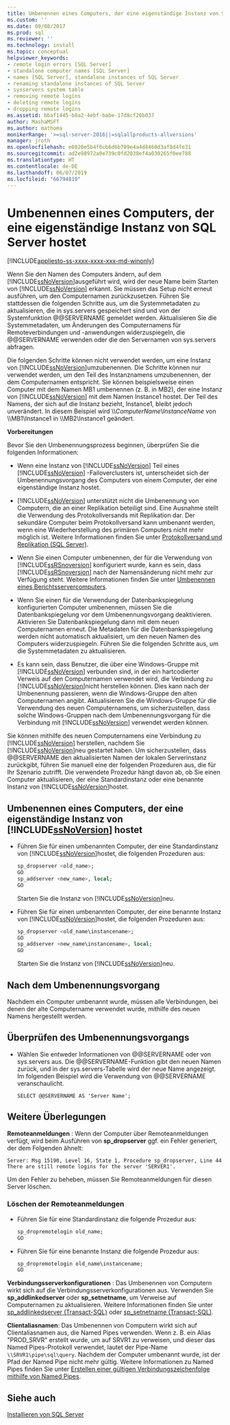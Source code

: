 ```yaml
---
title: Umbenennen eines Computers, der eine eigenständige Instanz von SQL Server hostet | Microsoft-Dokumentation
ms.custom: ''
ms.date: 09/08/2017
ms.prod: sql
ms.reviewer: ''
ms.technology: install
ms.topic: conceptual
helpviewer_keywords:
- remote login errors [SQL Server]
- standalone computer names [SQL Server]
- names [SQL Server], standalone instances of SQL Server
- renaming standalone instances of SQL Server
- sysservers system table
- removing remote logins
- deleting remote logins
- dropping remote logins
ms.assetid: bbaf1445-b8a2-4ebf-babe-17d8cf20b037
author: MashaMSFT
ms.author: mathoma
monikerRange: '>=sql-server-2016||=sqlallproducts-allversions'
manager: jroth
ms.openlocfilehash: e0820e5b4f0cb6d6b709e4a4d8460d3af8d4fe31
ms.sourcegitcommit: ad2e98972a0e739c0fd2038ef4a030265f0ee788
ms.translationtype: HT
ms.contentlocale: de-DE
ms.lasthandoff: 06/07/2019
ms.locfileid: "66794819"
---
```

# <a name="rename-a-computer-that-hosts-a-stand-alone-instance-of-sql-server"></a>Umbenennen eines Computers, der eine eigenständige Instanz von SQL Server hostet

[!INCLUDE[appliesto-ss-xxxx-xxxx-xxx-md-winonly](../../includes/appliesto-ss-xxxx-xxxx-xxx-md-winonly.md)]

Wenn Sie den Namen des Computers ändern, auf dem [!INCLUDE[ssNoVersion](../../includes/ssnoversion-md.md)]ausgeführt wird, wird der neue Name beim Starten von [!INCLUDE[ssNoVersion](../../includes/ssnoversion-md.md)] erkannt. Sie müssen das Setup nicht erneut ausführen, um den Computernamen zurückzusetzen. Führen Sie stattdessen die folgenden Schritte aus, um die Systemmetadaten zu aktualisieren, die in sys.servers gespeichert sind und von der Systemfunktion @@SERVERNAME gemeldet werden. Aktualisieren Sie die Systemmetadaten, um Änderungen des Computernamens für Remoteverbindungen und -anwendungen widerzuspiegeln, die @@SERVERNAME verwenden oder die den Servernamen von sys.servers abfragen.  
  
Die folgenden Schritte können nicht verwendet werden, um eine Instanz von [!INCLUDE[ssNoVersion](../../includes/ssnoversion-md.md)]umzubenennen. Die Schritte können nur verwendet werden, um den Teil des Instanznamens umzubenennen, der dem Computernamen entspricht. Sie können beispielsweise einen Computer mit dem Namen MB1 umbenennen (z. B. in MB2), der eine Instanz von [!INCLUDE[ssNoVersion](../../includes/ssnoversion-md.md)] mit dem Namen Instance1 hostet. Der Teil des Namens, der sich auf die Instanz bezieht, Instance1, bleibt jedoch unverändert. In diesem Beispiel wird \\\\*ComputerName*\\*InstanceName* von \\\MB1\Instance1 in \\\MB2\Instance1 geändert.  
  
 **Vorbereitungen**  
  
 Bevor Sie den Umbenennungsprozess beginnen, überprüfen Sie die folgenden Informationen:  
  
-   Wenn eine Instanz von [!INCLUDE[ssNoVersion](../../includes/ssnoversion-md.md)] Teil eines [!INCLUDE[ssNoVersion](../../includes/ssnoversion-md.md)] -Failoverclusters ist, unterscheidet sich der Umbenennungsvorgang des Computers von einem Computer, der eine eigenständige Instanz hostet.  
  
-   [!INCLUDE[ssNoVersion](../../includes/ssnoversion-md.md)] unterstützt nicht die Umbenennung von Computern, die an einer Replikation beteiligt sind. Eine Ausnahme stellt die Verwendung des Protokollversands mit Replikation dar. Der sekundäre Computer beim Protokollversand kann umbenannt werden, wenn eine Wiederherstellung des primären Computers nicht mehr möglich ist. Weitere Informationen finden Sie unter [Protokollversand und Replikation &#40;SQL Server&#41;](../../database-engine/log-shipping/log-shipping-and-replication-sql-server.md).  
  
-   Wenn Sie einen Computer umbenennen, der für die Verwendung von [!INCLUDE[ssRSnoversion](../../includes/ssrsnoversion-md.md)] konfiguriert wurde, kann es sein, dass [!INCLUDE[ssRSnoversion](../../includes/ssrsnoversion-md.md)] nach der Namensänderung nicht mehr zur Verfügung steht. Weitere Informationen finden Sie unter [Umbenennen eines Berichtsservercomputers](../../reporting-services/report-server/rename-a-report-server-computer.md).  
  
-   Wenn Sie einen für die Verwendung der Datenbankspiegelung konfigurierten Computer umbenennen, müssen Sie die Datenbankspiegelung vor dem Umbenennungsvorgang deaktivieren. Aktivieren Sie Datenbankspiegelung dann mit dem neuen Computernamen erneut. Die Metadaten für die Datenbankspiegelung werden nicht automatisch aktualisiert, um den neuen Namen des Computers widerzuspiegeln. Führen Sie die folgenden Schritte aus, um die Systemmetadaten zu aktualisieren.  
  
-   Es kann sein, dass Benutzer, die über eine Windows-Gruppe mit [!INCLUDE[ssNoVersion](../../includes/ssnoversion-md.md)] verbunden sind, in der ein hartcodierter Verweis auf den Computernamen verwendet wird, die Verbindung zu [!INCLUDE[ssNoVersion](../../includes/ssnoversion-md.md)]nicht herstellen können. Dies kann nach der Umbenennung passieren, wenn die Windows-Gruppe den alten Computernamen angibt. Aktualisieren Sie die Windows-Gruppe für die Verwendung des neuen Computernamens, um sicherzustellen, dass solche Windows-Gruppen nach dem Umbenennungsvorgang für die Verbindung mit [!INCLUDE[ssNoVersion](../../includes/ssnoversion-md.md)] verwendet werden können.  
  
 Sie können mithilfe des neuen Computernamens eine Verbindung zu [!INCLUDE[ssNoVersion](../../includes/ssnoversion-md.md)] herstellen, nachdem Sie [!INCLUDE[ssNoVersion](../../includes/ssnoversion-md.md)]neu gestartet haben. Um sicherzustellen, dass @@SERVERNAME den aktualisierten Namen der lokalen Serverinstanz zurückgibt, führen Sie manuell eine der folgenden Prozeduren aus, die für Ihr Szenario zutrifft. Die verwendete Prozedur hängt davon ab, ob Sie einen Computer aktualisieren, der eine Standardinstanz oder eine benannte Instanz von [!INCLUDE[ssNoVersion](../../includes/ssnoversion-md.md)]hostet.  
  
## <a name="rename-a-computer-that-hosts-a-stand-alone-instance-of-includessnoversionincludesssnoversion-mdmd"></a>Umbenennen eines Computers, der eine eigenständige Instanz von [!INCLUDE[ssNoVersion](../../includes/ssnoversion-md.md)] hostet  
  
-   Führen Sie für einen umbenannten Computer, der eine Standardinstanz von [!INCLUDE[ssNoVersion](../../includes/ssnoversion-md.md)]hostet, die folgenden Prozeduren aus:  
  
    ```sql
    sp_dropserver <old_name>;  
    GO  
    sp_addserver <new_name>, local;  
    GO  
    ```  
  
     Starten Sie die Instanz von [!INCLUDE[ssNoVersion](../../includes/ssnoversion-md.md)]neu.  
  
-   Führen Sie für einen umbenannten Computer, der eine benannte Instanz von [!INCLUDE[ssNoVersion](../../includes/ssnoversion-md.md)]hostet, die folgenden Prozeduren aus:  
  
    ```sql
    sp_dropserver <old_name\instancename>;  
    GO  
    sp_addserver <new_name\instancename>, local;  
    GO  
    ```  
  
     Starten Sie die Instanz von [!INCLUDE[ssNoVersion](../../includes/ssnoversion-md.md)]neu.  
  
## <a name="after-the-renaming-operation"></a>Nach dem Umbenennungsvorgang  
 Nachdem ein Computer umbenannt wurde, müssen alle Verbindungen, bei denen der alte Computername verwendet wurde, mithilfe des neuen Namens hergestellt werden.  
  
## <a name="verify-renaming-operation"></a>Überprüfen des Umbenennungsvorgangs  
  
-   Wählen Sie entweder Informationen von @@SERVERNAME oder von sys.servers aus. Die @@SERVERNAME-Funktion gibt den neuen Namen zurück, und in der sys.servers-Tabelle wird der neue Name angezeigt. Im folgenden Beispiel wird die Verwendung von @@SERVERNAME veranschaulicht.  
  
    ```  
    SELECT @@SERVERNAME AS 'Server Name';  
    ```  
  
## <a name="additional-considerations"></a>Weitere Überlegungen  
 **Remoteanmeldungen** : Wenn der Computer über Remoteanmeldungen verfügt, wird beim Ausführen von **sp_dropserver** ggf. ein Fehler generiert, der dem Folgenden ähnelt:  
  
 `Server: Msg 15190, Level 16, State 1, Procedure sp_dropserver, Line 44 There are still remote logins for the server 'SERVER1'.`  
  
 Um den Fehler zu beheben, müssen Sie Remoteanmeldungen für diesen Server löschen.  
  
### <a name="drop-remote-logins"></a>Löschen der Remoteanmeldungen  
  
-   Führen Sie für eine Standardinstanz die folgende Prozedur aus:  
  
    ```sql
    sp_dropremotelogin old_name;  
    GO  
    ```  
  
-   Führen Sie für eine benannte Instanz die folgende Prozedur aus:  
  
    ```sql
    sp_dropremotelogin old_name\instancename;  
    GO  
    ```  
  
 **Verbindungsserverkonfigurationen** : Das Umbenennen von Computern wirkt sich auf die Verbindungsserverkonfigurationen aus. Verwenden Sie **sp_addlinkedserver** oder **sp_setnetname**, um Verweise auf Computernamen zu aktualisieren. Weitere Informationen finden Sie unter [sp_addlinkedserver &#40;Transact-SQL&#41;](../../relational-databases/system-stored-procedures/sp-addlinkedserver-transact-sql.md) oder [sp_setnetname &#40;Transact-SQL&#41;](../../relational-databases/system-stored-procedures/sp-setnetname-transact-sql.md).  
  
 **Clientaliasnamen**: Das Umbenennen von Computern wirkt sich auf Clientaliasnamen aus, die Named Pipes verwenden. Wenn z. B. ein Alias "PROD_SRVR" erstellt wurde, um auf SRVR1 zu verweisen, und dieser das Named Pipes-Protokoll verwendet, lautet der Pipe-Name `\\SRVR1\pipe\sql\query`. Nachdem der Computer umbenannt wurde, ist der Pfad der Named Pipe nicht mehr gültig. Weitere Informationen zu Named Pipes finden Sie unter [Erstellen einer gültigen Verbindungszeichenfolge mithilfe von Named Pipes](https://go.microsoft.com/fwlink/?LinkId=111063).  
  
## <a name="see-also"></a>Siehe auch  
 [Installieren von SQL Server](../../database-engine/install-windows/install-sql-server.md)  
  
  
